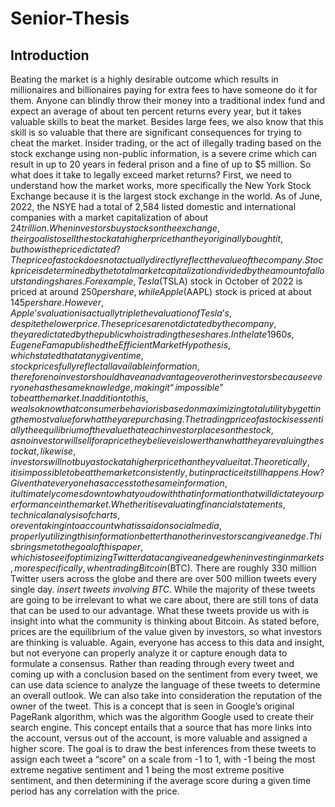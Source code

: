 # Senior-Thesis

## Introduction
Beating the market is a highly desirable outcome which results in millionaires and billionaires paying for extra fees to have someone do it for them. Anyone can blindly throw their money into a traditional index fund and expect an average of about ten percent returns every year, but it takes valuable skills to beat the market. Besides large fees, we also know that this skill is so valuable that there are significant consequences for trying to cheat the market. Insider trading, or the act of illegally trading based on the stock exchange using non-public information, is a severe crime which can result in up to 20 years in federal prison and a fine of up to $5 million. So what does it take to legally exceed market returns?
	First, we need to understand how the market works, more specifically the New York Stock Exchange because it is the largest stock exchange in the world. As of June, 2022, the NSYE had a total of 2,584 listed domestic and international companies with a market capitalization of about $24 trillion. When investors buy stocks on the exchange, their goal is to sell the stock at a higher price than they originally bought it, but how is the price dictated? The price of a stock does not actually directly reflect the value of the company. Stock price is determined by the total market capitalization divided by the amount of all outstanding shares. For example, Tesla ($TSLA) stock in October of 2022 is priced at around $250 per share, while Apple ($AAPL) stock is priced at about $145 per share. However, Apple’s valuation is actually triple the valuation of Tesla’s, despite the lower price. These prices are not dictated by the company, they are dictated by the public who is trading these shares. In the late 1960s, Eugene Fama published the Efficient Market Hypothesis, which stated that at any given time, stock prices fully reflect all available information, therefore no investor should have an advantage over other investors because everyone has the same knowledge, making it “impossible” to beat the market. In addition to this, we also know that consumer behavior is based on maximizing total utility by getting the most value for what they are purchasing. The trading price of a stock is essentially the equilibrium of the value that each investor places on the stock, as no investor will sell for a price they believe is lower than what they are valuing the stock at, likewise, investors will not buy a stock at a higher price than they value it at. Theoretically, it is impossible to beat the market consistently, but in practice it still happens. How?
	Given that everyone has access to the same information, it ultimately comes down to what you do with that information that will dictate your performance in the market. Whether it is evaluating financial statements, technical analysis of charts, or even taking into account what is said on social media, properly utilizing this information better than other investors can give an edge. This brings me to the goal of this paper, which is to see if optimizing Twitter data can give an edge when investing in markets, more specifically, when trading Bitcoin ($BTC).
	There are roughly 330 million Twitter users across the globe and there are over 500 million tweets every single day. *insert tweets involving BTC*. While the majority of these tweets are going to be irrelevant to what we care about, there are still tons of data that can be used to our advantage. What these tweets provide us with is insight into what the community is thinking about Bitcoin. As stated before, prices are the equilibrium of the value given by investors, so what investors are thinking is valuable. Again, everyone has access to this data and insight, but not everyone can properly analyze it or capture enough data to formulate a consensus.
	Rather than reading through every tweet and coming up with a conclusion based on the sentiment from every tweet, we can use data science to analyze the language of these tweets to determine an overall outlook. We can also take into consideration the reputation of the owner of the tweet. This is a concept that is seen in Google’s original PageRank algorithm, which was the algorithm Google used to create their search engine. This concept entails that a source that has more links into the account, versus out of the account, is more valuable and assigned a higher score. The goal is to draw the best inferences from these tweets to assign each tweet a “score” on a scale from -1 to 1, with -1 being the most extreme negative sentiment and 1 being the most extreme positive sentiment, and then determining if the average score during a given time period has any correlation with the price.
